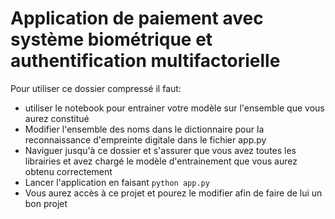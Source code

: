 # Application de paiement avec système biométrique et authentification multifactorielle

Pour utiliser ce dossier compressé il faut:
- utiliser le notebook pour entrainer votre modèle sur l'ensemble que vous aurez constitué
- Modifier l'ensemble des noms dans le dictionnaire pour la reconnaissance d'empreinte digitale dans le fichier app.py
- Naviguer jusqu'à ce dossier et s'assurer que vous avez toutes les librairies et avez chargé le modèle d'entrainement que vous aurez obtenu correctement
- Lancer l'application en faisant `python app.py`
- Vous aurez accès à ce projet et pourez le modifier afin de faire de lui un bon projet 
